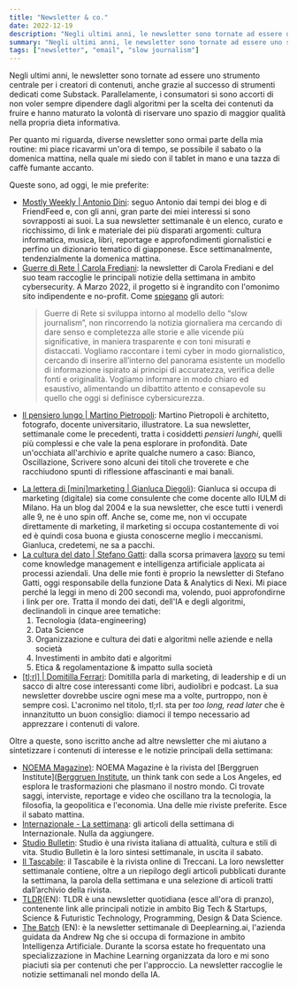 ```yaml
---
title: "Newsletter & co."
date: 2022-12-19
description: "Negli ultimi anni, le newsletter sono tornate ad essere uno strumento centrale sia per i creatori di contenuti che per i fruitori. Queste le mie preferite."
summary: "Negli ultimi anni, le newsletter sono tornate ad essere uno strumento centrale sia per i creatori di contenuti che per i fruitori. Queste le mie preferite."
tags: ["newsletter", "email", "slow journalism"]
---
```


Negli ultimi anni, le newsletter sono tornate ad essere uno strumento centrale per i creatori di contenuti, anche grazie al successo di strumenti dedicati come Substack.
Parallelamente, i consumatori si sono accorti di non voler sempre dipendere dagli algoritmi per la scelta dei contenuti da fruire e hanno maturato la volontà di riservare uno spazio di maggior qualità nella propria dieta informativa.

Per quanto mi riguarda, diverse newsletter sono ormai parte della mia routine: mi piace ricavarmi un'ora di tempo, se possibile il sabato o la domenica mattina, nella quale mi siedo con il tablet in mano e una tazza di caffè fumante accanto.

Queste sono, ad oggi, le mie preferite:

- [Mostly Weekly | Antonio Dini](https://antoniodini.com/mostly-weekly/): seguo Antonio dai tempi dei blog e di FriendFeed e, con gli anni, gran parte dei miei interessi si sono sovrapposti ai suoi. La sua newsletter settimanale è un elenco, curato e ricchissimo, di link e materiale dei più disparati argomenti: cultura informatica, musica, libri, reportage e approfondimenti giornalistici e perfino un dizionario tematico di giapponese. Esce settimanalmente, tendenzialmente la domenica mattina.
- [Guerre di Rete | Carola Frediani](https://guerredirete.substack.com/): la newsletter di Carola Frediani e del suo team raccoglie le principali notizie della settimana in ambito cybersecurity. A Marzo 2022, il progetto si è ingrandito con l'omonimo sito indipendente e no-profit. Come [spiegano](https://www.guerredirete.it/il-progetto/) gli autori:
  > Guerre di Rete si sviluppa intorno al modello dello “slow journalism”, non rincorrendo la notizia giornaliera ma cercando di dare senso e completezza alle storie e alle vicende più significative, in maniera trasparente e con toni misurati e distaccati.
  > Vogliamo raccontare i temi cyber in modo giornalistico, cercando di inserire all’interno del panorama esistente un modello di informazione ispirato ai principi di accuratezza, verifica delle fonti e originalità. Vogliamo informare in modo chiaro ed esaustivo, alimentando un dibattito attento e consapevole su quello che oggi si definisce cybersicurezza.
- [Il pensiero lungo | Martino Pietropoli](https://martinopietropoli.substack.com/): Martino Pietropoli è architetto, fotografo, docente universitario, illustratore. La sua newsletter, settimanale come le precedenti, tratta i cosiddetti *pensieri lunghi*, quelli più complessi e che vale la pena esplorare in profondità. Date un'occhiata all'archivio e aprite qualche numero a caso: Bianco, Oscillazione, Scrivere sono alcuni dei titoli che troverete e che racchiudono spunti di riflessione affascinanti e mai banali. 
* [La lettera di [mini]marketing | Gianluca Diegoli](https://lettera.minimarketing.it/)): Gianluca si occupa di marketing (digitale) sia come consulente che come docente allo IULM di Milano. Ha un blog dal 2004 e la sua newsletter, che esce tutti i venerdì alle 9, ne è uno spin off. Anche se, come me, non vi occupate direttamente di marketing, il marketing si occupa costantemente di voi ed è quindi cosa buona e giusta conoscerne meglio i meccanismi. Gianluca, credetemi, ne sa a pacchi.
* [La cultura del dato | Stefano Gatti](https://stefanogatti.substack.com/): dalla scorsa primavera [lavoro](https://www.lucamondini.it/cv/) su temi come knowledge management e intelligenza artificiale applicata ai processi aziendali. Una delle mie fonti è proprio la newsletter di Stefano Gatti, oggi responsabile della funzione Data & Analytics di Nexi. Mi piace perché la leggi in meno di 200 secondi ma, volendo, puoi approfondirne i link per ore. Tratta il mondo dei dati, dell'IA e degli algoritmi, declinandoli in cinque aree tematiche:
  1. Tecnologia (data-engineering)
  2. Data Science
  3. Organizzazione e cultura dei dati e algoritmi nelle aziende e nella società
  4. Investimenti in ambito dati e algoritmi
  5. Etica & regolamentazione & impatto sulla società
* [[tl;rl] | Domitilla Ferrari](http://newsletter.domitillaferrari.com/): Domitilla parla di marketing, di leadership e di un sacco di altre cose interessanti come libri, audiolibri e podcast. La sua newsletter dovrebbe uscire ogni mese ma a volte, purtroppo, non è sempre così. L'acronimo nel titolo, tl;rl. sta per _too long, read later_ che è innanzitutto un buon consiglio: diamoci il tempo necessario ad apprezzare i contenuti di valore.

Oltre a queste, sono iscritto anche ad altre newsletter che mi aiutano a sintetizzare i contenuti di interesse e le notizie principali della settimana:

* [NOEMA Magazine)](https://www.noemamag.com/newsletter/): NOEMA Magazine è la rivista del [Berggruen Institute]([Berggruen Institute](https://www.berggruen.org/), un think tank con sede a Los Angeles, ed esplora le trasformazioni che plasmano il nostro mondo. Ci trovate saggi, interviste, reportage e video che oscillano tra la tecnologia, la filosofia, la geopolitica e l'economia. Una delle mie riviste preferite. Esce il sabato mattina.
* [Internazionale - La settimana](https://www.internazionale.it/newsletter): gli articoli della settimana di Internazionale. Nulla da aggiungere.
* [Studio Bulletin](https://www.rivistastudio.com/newsletter/): Studio è una rivista italiana di attualità, cultura e stili di vita. Studio Bulletin è la loro sintesi settimanale, in uscita il sabato.
* [Il Tascabile](https://www.iltascabile.com/newsletter/): il Tascabile è la rivista online di Treccani. La loro newsletter settimanale contiene, oltre a un riepilogo degli articoli pubblicati durante la settimana, la parola della settimana e una selezione di articoli tratti dall’archivio della rivista.
* [TLDR](https://tldr.tech/)(EN): TLDR è una newsletter quotidiana (esce all'ora di pranzo), contenente link alle principali notizie in ambito Big Tech & Startups, Science & Futuristic Technology, Programming, Design & Data Science.
* [The Batch](https://www.deeplearning.ai/the-batch/) (EN): è la newsletter settimanale di Deeplearning.ai, l'azienda guidata da Andrew Ng che si occupa di formazione in ambito Intelligenza Artificiale. Durante la scorsa estate ho frequentato una specializzazione in Machine Learning organizzata da loro e mi sono piaciuti sia per contenuti che per l'approccio. La newsletter raccoglie le notizie settimanali nel mondo della IA.